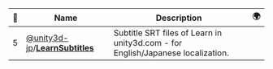 |:star2: | Name | Description | 🌍|
|---|---|---|---|
|5|[@unity3d-jp](https://github.com/unity3d-jp)/[**LearnSubtitles**](https://github.com/unity3d-jp/LearnSubtitles)|Subtitle SRT files of Learn in unity3d.com - for English/Japanese localization.||

